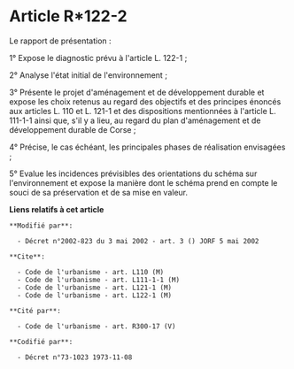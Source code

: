 # Article R*122-2

Le rapport de présentation :

1° Expose le diagnostic prévu à l'article L. 122-1 ;

2° Analyse l'état initial de l'environnement ;

3° Présente le projet d'aménagement et de développement durable et expose les choix retenus au regard des objectifs et des
principes énoncés aux articles L. 110 et L. 121-1 et des dispositions mentionnées à l'article L. 111-1-1 ainsi que, s'il y a
lieu, au regard du plan d'aménagement et de développement durable de Corse ;

4° Précise, le cas échéant, les principales phases de réalisation envisagées ;

5° Evalue les incidences prévisibles des orientations du schéma sur l'environnement et expose la manière dont le schéma prend
en compte le souci de sa préservation et de sa mise en valeur.

**Liens relatifs à cet article**

	**Modifié par**:

	  - Décret n°2002-823 du 3 mai 2002 - art. 3 () JORF 5 mai 2002

	**Cite**:

	  - Code de l'urbanisme - art. L110 (M)
	  - Code de l'urbanisme - art. L111-1-1 (M)
	  - Code de l'urbanisme - art. L121-1 (M)
	  - Code de l'urbanisme - art. L122-1 (M)

	**Cité par**:

	  - Code de l'urbanisme - art. R300-17 (V)

	**Codifié par**:

	  - Décret n°73-1023 1973-11-08
